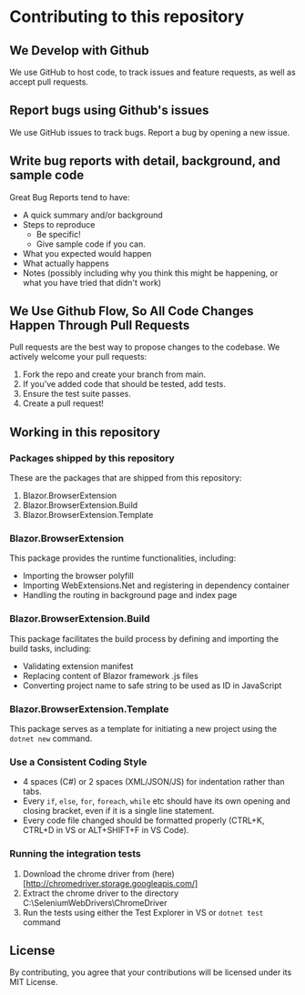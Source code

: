 # Contributing to this repository

## We Develop with Github
We use GitHub to host code, to track issues and feature requests, as well as accept pull requests.

## Report bugs using Github's issues
We use GitHub issues to track bugs. Report a bug by opening a new issue.

## Write bug reports with detail, background, and sample code
Great Bug Reports tend to have:

- A quick summary and/or background
- Steps to reproduce
  - Be specific!
  - Give sample code if you can.
- What you expected would happen
- What actually happens
- Notes (possibly including why you think this might be happening, or what you have tried that didn't work)

## We Use Github Flow, So All Code Changes Happen Through Pull Requests
Pull requests are the best way to propose changes to the codebase. We actively welcome your pull requests:

1. Fork the repo and create your branch from main.
0. If you've added code that should be tested, add tests.
0. Ensure the test suite passes.
0. Create a pull request!

## Working in this repository
### Packages shipped by this repository
These are the packages that are shipped from this repository:
1. Blazor.BrowserExtension
0. Blazor.BrowserExtension.Build
0. Blazor.BrowserExtension.Template

### Blazor.BrowserExtension
This package provides the runtime functionalities, including:
- Importing the browser polyfill
- Importing WebExtensions.Net and registering in dependency container
- Handling the routing in background page and index page

### Blazor.BrowserExtension.Build
This package facilitates the build process by defining and importing the build tasks, including:
- Validating extension manifest
- Replacing content of Blazor framework .js files
- Converting project name to safe string to be used as ID in JavaScript

### Blazor.BrowserExtension.Template
This package serves as a template for initiating a new project using the `dotnet new` command.

### Use a Consistent Coding Style
- 4 spaces (C#) or 2 spaces (XML/JSON/JS) for indentation rather than tabs.
- Every `if`, `else`, `for`, `foreach`, `while` etc should have its own opening and closing bracket, even if it is a single line statement.
- Every code file changed should be formatted properly (CTRL+K, CTRL+D in VS or ALT+SHIFT+F in VS Code).

### Running the integration tests
1. Download the chrome driver from (here)[http://chromedriver.storage.googleapis.com/]
0. Extract the chrome driver to the directory C:\SeleniumWebDrivers\ChromeDriver
0. Run the tests using either the Test Explorer in VS or `dotnet test` command

## License
By contributing, you agree that your contributions will be licensed under its MIT License.
